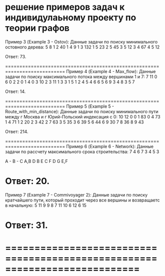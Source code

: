 решение примеров задач к индивидулаьному проекту по теории графов
===========================================================================
Пример 3 (Example 3 - Ostov):
Данные задачи по поиску минимального остовного дерева:
5 8
1 2 40
1 4 9
1 3 132
1 5 23
2 5 45
3 5 12
3 4 67
4 5 12

Ответ: 73.

===========================================================================
Пример 4 (Example 4 - Max_flow):
Данные задачи по поиску максимального потока между вершинами 1 и 7:
7 11 0 6
0 2 2
0 1 4
0 3 10
2 3 11
1 3 3
1 5 1
2 4 5
4 6 6
5 6 9
3 4 8
3 5 7

Ответ: 14.

===========================================================================
Пример 5 (Example 5 - Route_with_min_distance):
Данные задачи по поиску минимального пути между г Москва и г Юрий-Польский
индексация с 0:
10 12 0
0 1 83
0 4 73
1 4 71
1 2 20
2 3 42
2 7 63
3 5 35
3 6 39
5 6 44
6 9 30
7 8 36
8 9 43

Ответ: 214.

===========================================================================
Пример 6 (Example 6 - Network):
Данные задачи по рассчету максимального срока строительства:
7
4
6
7
3
4
5
3

A -
B -
C A,B
D B
E C
F D
G E,F

Ответ: 20.
===========================================================================
Пример 7 (Example 7 - Commivoyager 2):
Данные задачи по поиску кратчайшего пути, который проходит через все вершины и возвращаетс в начальную:
5 11 9
9 8 7
11 10 6
12 6 15

Ответ: 31.
===========================================================================  
===========================================================================  
===========================================================================  